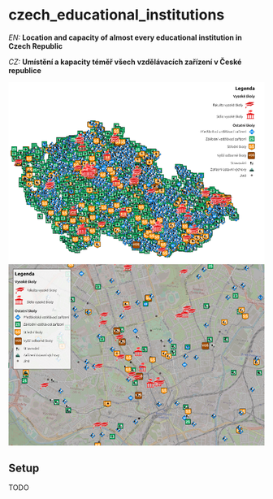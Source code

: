# czech_educational_institutions
*EN:* **Location and capacity of almost every educational institution in Czech Republic**

*CZ:* **Umístění a kapacity téměř všech vzdělávacích zařízení v České republice**

![whole.png](whole.png)
![closeup.png](closeup.png)

## Setup
TODO
